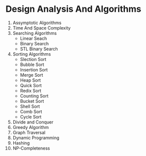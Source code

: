 # Design Analysis And Algorithms

1. Assymptotic Algorithms
2. Time And Space Complexity
3. Searching Algorithms
   - Linear Seach
   - Binary Search
   - STL Binary Search
4. Sorting Algorithms
   - Slection Sort
   - Bubble Sort
   - Insertion Sort
   - Merge Sort
   - Heap Sort
   - Quick Sort
   - Redix Sort
   - Counting Sort
   - Bucket Sort
   - Shell Sort
   - Comb Sort
   - Cycle Sort
5. Divide and Conquer
6. Greedy Algorithm
7. Graph Traversal
8. Dynamic Programming
9. Hashing
10. NP-Completeness
